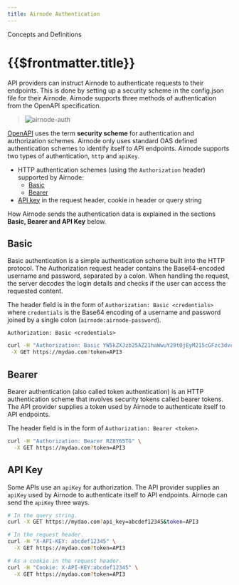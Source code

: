 ```yaml
---
title: Airnode Authentication
---
```

<TitleSpan>Concepts and Definitions</TitleSpan>
# {{$frontmatter.title}}

<TocHeader />
<TOC class="table-of-contents" :include-level="[2,3]" />

API providers can instruct Airnode to authenticate requests to their endpoints. This is done by setting up a security scheme in the config.json file for their Airnode. Airnode supports three methods of authentication from the OpenAPI specification.

>![airnode-auth](../assets/images/concepts-airnode-auth.png)

[OpenAPI](https://swagger.io/docs/specification/authentication/) uses the term **security scheme** for authentication and authorization schemes. Airnode only uses standard OAS defined authentication schemes to identify itself to API endpoints. Airnode supports two types of authentication, `http` and `apiKey`.

- HTTP authentication schemes (using the `Authorization` header) supported by Airnode:
  - [Basic](https://swagger.io/docs/specification/authentication/basic-authentication/)
  - [Bearer](https://swagger.io/docs/specification/authentication/bearer-authentication/)
- [API key](https://swagger.io/docs/specification/authentication/api-keys/) in the request header, cookie in header or query string

How Airnode sends the authentication data is explained in the sections **Basic, Bearer and API Key** below.

## Basic

Basic authentication is a simple authentication scheme built into the HTTP protocol. The Authorization request header contains the Base64-encoded username and password, separated by a colon. When handling the request, the server decodes the login details and checks if the user can access the requested content.

The header field is in the form of `Authorization: Basic <credentials>` where `credentials` is the Base64 encoding of a username and password joined by a single colon (`airnode:airnode-password`).

`Authorization: Basic <credentials>`

```sh
curl -H "Authorization: Basic YW5kZXJzb25AZ21haWwuY29tOjEyM215cGFzc3dvcmQ=" \
 -X GET https://mydao.com?token=API3
```

## Bearer

Bearer authentication (also called token authentication) is an HTTP authentication scheme that involves security tokens called bearer tokens. The API provider supplies a token used by Airnode to authenticate itself to API endpoints.

The header field is in the form of `Authorization: Bearer <token>`.

```sh
curl -H "Authorization: Bearer RZ8Y65TG" \
  -X GET https://mydao.com?token=API3
```

## API Key

Some APIs use an `apiKey` for authorization. The API provider supplies an `apiKey` used by Airnode to authenticate itself to API endpoints. Airnode can send the `apiKey` three ways.


```sh
# In the query string.
curl -X GET https://mydao.com?api_key=abcdef12345&token=API3

# In the request header.
curl -H "X-API-KEY: abcdef12345" \
  -X GET https://mydao.com?token=API3

# As a cookie in the request header.
curl -H "Cookie: X-API-KEY:abcdef12345" \
  -X GET https://mydao.com?token=API3 
```
